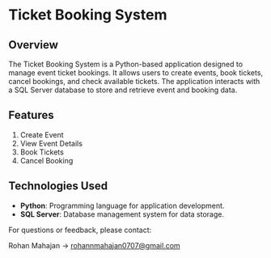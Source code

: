 # Ticket Booking System

## Overview

The Ticket Booking System is a Python-based application designed to manage event ticket bookings. It allows users to create events, book tickets, cancel bookings, and check available tickets. The application interacts with a SQL Server database to store and retrieve event and booking data.

## Features
1. Create Event
2. View Event Details
3. Book Tickets
4. Cancel Booking
   
## Technologies Used

- **Python**: Programming language for application development.
- **SQL Server**: Database management system for data storage.

For questions or feedback, please contact:

Rohan Mahajan -> rohannmahajan0707@gmail.com
